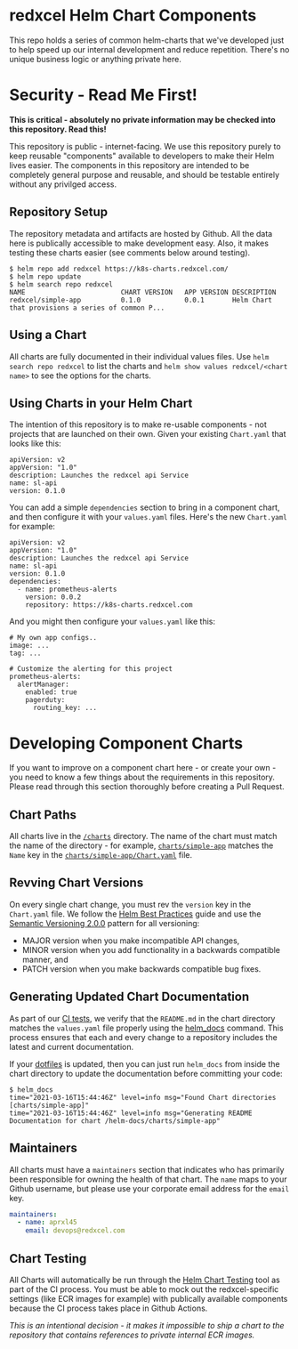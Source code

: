 # redxcel Helm Chart Components

This repo holds a series of common helm-charts that we've developed just to
help speed up our internal development and reduce repetition. There's no
unique business logic or anything private here.

# Security - Read Me First!

**This is critical - absolutely no private information may be checked into this
repository. Read this!**

This repository is public - internet-facing. We use this repository purely to
keep reusable "components" available to developers to make their Helm lives
easier. The components in this repository are intended to be completely general
purpose and reusable, and should be testable entirely without any privilged
access.

## Repository Setup

The repository metadata and artifacts are hosted by Github. All the data here
is publically accessible to make development easy. Also, it makes testing these
charts easier (see comments below around testing).

    $ helm repo add redxcel https://k8s-charts.redxcel.com/
    $ helm repo update
    $ helm search repo redxcel
    NAME                      	CHART VERSION	APP VERSION	DESCRIPTION
    redxcel/simple-app	        0.1.0        	0.0.1      	Helm Chart that provisions a series of common P...

## Using a Chart

All charts are fully documented in their individual values files. Use `helm
search repo redxcel` to list the charts and `helm show values redxcel/<chart
name>` to see the options for the charts.

## Using Charts in your Helm Chart

The intention of this repository is to make re-usable components - not projects
that are launched on their own. Given your existing `Chart.yaml` that looks like this:


    apiVersion: v2
    appVersion: "1.0"
    description: Launches the redxcel api Service
    name: sl-api
    version: 0.1.0

You can add a simple `dependencies` section to bring in a component chart, and
then configure it with your `values.yaml` files. Here's the new `Chart.yaml` for example:

    apiVersion: v2
    appVersion: "1.0"
    description: Launches the redxcel api Service
    name: sl-api
    version: 0.1.0
    dependencies:
      - name: prometheus-alerts
        version: 0.0.2
        repository: https://k8s-charts.redxcel.com

And you might then configure your `values.yaml` like this:

    # My own app configs..
    image: ...
    tag: ...

    # Customize the alerting for this project
    prometheus-alerts:
      alertManager:
        enabled: true
        pagerduty:
          routing_key: ...

# Developing Component Charts

If you want to improve on a component chart here - or create your own - you
need to know a few things about the requirements in this repository. Please
read through this section thoroughly before creating a Pull Request.

## Chart Paths

All charts live in the [`/charts`](charts/) directory. The name of the chart
must match the name of the directory - for example,
[`charts/simple-app`](charts/simple-app) matches the `Name` key in the
[`charts/simple-app/Chart.yaml`](charts/simple-app/Chart.yaml) file.

## Revving Chart Versions

[helm_best_practices]: https://helm.sh/docs/chart_best_practices/conventions/#version-numbers
[semver2]: https://semver.org/

On every single chart change, you must rev the `version` key in the
`Chart.yaml` file. We follow the [Helm Best Practices][helm_best_practices]
guide and use the [Semantic Versioning 2.0.0][semver2] pattern for all
versioning:

  * MAJOR version when you make incompatible API changes,
  * MINOR version when you add functionality in a backwards compatible manner, and
  * PATCH version when you make backwards compatible bug fixes.

## Generating Updated Chart Documentation

[helm_docs]: https://github.com/norwoodj/helm-docs

As part of our [CI tests](.github/workflows/ci.yaml), we verify that the
`README.md` in the chart directory matches the `values.yaml` file properly
using the [helm_docs][helm_docs] command. This process ensures that each and
every change to a repository includes the latest and current documentation.

If your [dotfiles](https://github.com/redxcel/dotfiles.git) is updated, then
you can just run `helm_docs` from inside the chart directory to update the
documentation before committing your code:

    $ helm_docs
    time="2021-03-16T15:44:46Z" level=info msg="Found Chart directories [charts/simple-app]"
    time="2021-03-16T15:44:46Z" level=info msg="Generating README Documentation for chart /helm-docs/charts/simple-app"

## Maintainers

All charts must have a `maintainers` section that indicates who has primarily
been responsible for owning the health of that chart. The `name` maps to your
Github username, but please use your corporate email address for the `email`
key.

```yaml
maintainers:
  - name: aprxl45
    email: devops@redxcel.com
```

## Chart Testing

[ct_tool]: https://github.com/helm/chart-testing

All Charts will automatically be run through the [Helm Chart Testing][ct_tool]
tool as part of the CI process. You must be able to mock out the
redxcel-specific settings (like ECR images for example) with publically
available components because the CI process takes place in Github Actions. 

*This is an intentional decision - it makes it impossible to ship a chart to
the repository that contains references to private internal ECR images.*
